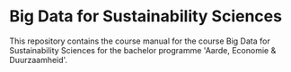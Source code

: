 # Big Data for Sustainability Sciences

This repository contains the course manual for the course Big Data for Sustainability Sciences for the bachelor programme 'Aarde, Economie & Duurzaamheid'.
